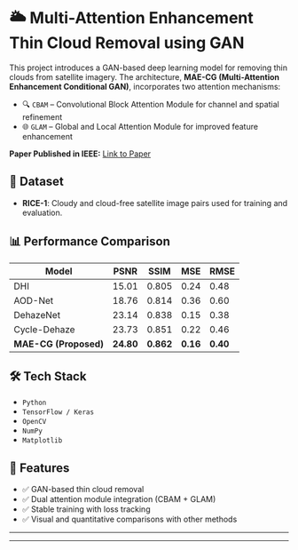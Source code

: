 # 🌥️ Multi-Attention Enhancement Thin Cloud Removal using GAN

This project introduces a GAN-based deep learning model for removing thin clouds from satellite imagery. The architecture, **MAE-CG (Multi-Attention Enhancement Conditional GAN)**, incorporates two attention mechanisms:

- 🔍 `CBAM` – Convolutional Block Attention Module for channel and spatial refinement  
- 🌐 `GLAM` – Global and Local Attention Module for improved feature enhancement

**Paper Published in IEEE:** [Link to Paper](https://ieeexplore.ieee.org/abstract/document/10984085)  

## 🧪 Dataset
- **RICE-1**: Cloudy and cloud-free satellite image pairs used for training and evaluation.

## 📊 Performance Comparison

| Model              | PSNR  | SSIM  | MSE   | RMSE |
|--------------------|-------|-------|-------|------|
| DHI                | 15.01 | 0.805 | 0.24  | 0.48 |
| AOD-Net            | 18.76 | 0.814 | 0.36  | 0.60 |
| DehazeNet          | 23.14 | 0.838 | 0.15  | 0.38 |
| Cycle-Dehaze       | 23.73 | 0.851 | 0.22  | 0.46 |
| **MAE-CG (Proposed)** | **24.80** | **0.862** | **0.16** | **0.40** |

## 🛠️ Tech Stack
- `Python`
- `TensorFlow / Keras`
- `OpenCV`
- `NumPy`
- `Matplotlib`

## 🚀 Features
- ✅ GAN-based thin cloud removal
- ✅ Dual attention module integration (CBAM + GLAM)
- ✅ Stable training with loss tracking
- ✅ Visual and quantitative comparisons with other methods

---




---
